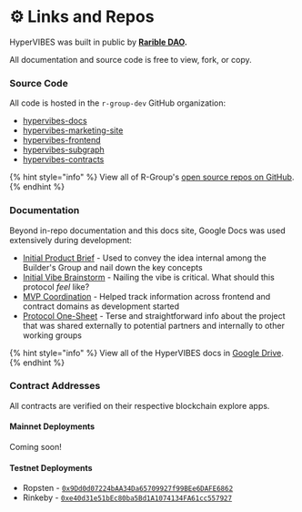 # ⚙ Links and Repos

HyperVIBES was built in public by [**Rarible DAO**](https://discord.gg/ZtZqH7nfgG)**.**

All documentation and source code is free to view, fork, or copy.

### Source Code

All code is hosted in the `r-group-dev` GitHub organization:

* [hypervibes-docs](https://github.com/R-Group-Devs/hypervibes-docs)
* [hypervibes-marketing-site](https://github.com/R-Group-Devs/hypervibes-marketing-site)
* [hypervibes-frontend](https://github.com/R-Group-Devs/hypervibes-frontend)
* [hypervibes-subgraph](https://github.com/R-Group-Devs/hypervibes-subgraph)
* [hypervibes-contracts](https://github.com/R-Group-Devs/hypervibes-contracts)

{% hint style="info" %}
View all of R-Group's [open source repos on GitHub](https://github.com/R-Group-Devs).
{% endhint %}

### Documentation

Beyond in-repo documentation and this docs site, Google Docs was used extensively during development:

* [Initial Product Brief](https://docs.google.com/document/d/1NvztqdMAyLERTPuX5uHSnq8f5G0YVRaxNsq5UaXhQEw) - Used to convey the idea internal among the Builder's Group and nail down the key concepts
* [Initial Vibe Brainstorm](https://docs.google.com/document/d/1g7A-Pt48FBLlRODD6iA8TcQ5v22Jo5lIAdlcq\_EaQ4) - Nailing the vibe is critical. What should this protocol _feel_ like?
* [MVP Coordination](https://docs.google.com/document/d/1dpMlzGeO4XfD6gBQoaTTXO2NxCCfA0hDYlTinJjCsfQ) - Helped track information across frontend and contract domains as development started
* [Protocol One-Sheet](https://docs.google.com/document/d/1dpMlzGeO4XfD6gBQoaTTXO2NxCCfA0hDYlTinJjCsfQ) - Terse and straightforward info about the project that was shared externally to potential partners and internally to other working groups

{% hint style="info" %}
View all of the HyperVIBES docs in [Google Drive](https://drive.google.com/drive/u/0/folders/1L9s4HIB3zDNUpPXAVo7zQsgqK5U3abGe).
{% endhint %}

### Contract Addresses

All contracts are verified on their respective blockchain explore apps.

#### Mainnet Deployments

Coming soon!

#### Testnet Deployments

* Ropsten - [`0x9Dd0d07224bAA34Da65709927f99BEe6DAFE6862`](https://ropsten.etherscan.io/address/0x9Dd0d07224bAA34Da65709927f99BEe6DAFE6862)
* Rinkeby - [`0xe40d31e51bEc80ba5Bd1A1074134FA61cc557927`](https://rinkeby.etherscan.io/address/0xe40d31e51bEc80ba5Bd1A1074134FA61cc557927)
